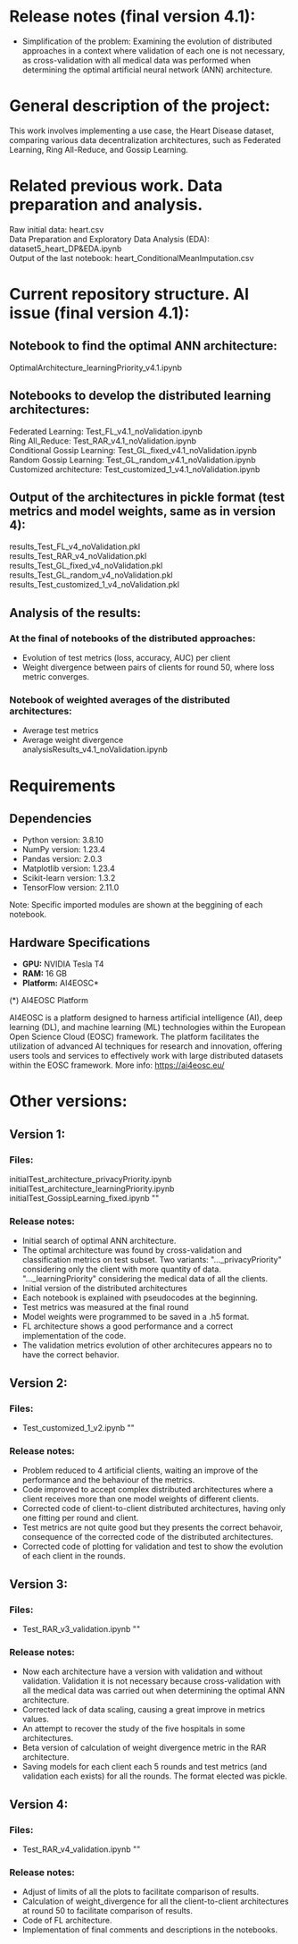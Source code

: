 #  Release notes (final version 4.1):
-  Simplification of the problem: Examining the evolution of distributed approaches in a context where validation of each one is not necessary, as cross-validation with all medical data was performed when determining the optimal artificial neural network (ANN) architecture.

# General description of the project:

This work involves implementing a use case, the Heart Disease dataset, comparing various data decentralization architectures, such as Federated Learning, Ring All-Reduce, and Gossip Learning.

# Related previous work. Data preparation and analysis.
Raw initial data: heart.csv <br>
Data Preparation and Exploratory Data Analysis (EDA): dataset5_heart_DP&EDA.ipynb <br>
Output of the last notebook: heart_ConditionalMeanImputation.csv <br>

# Current repository structure. AI issue (final version 4.1):
## Notebook to find the optimal ANN architecture:
OptimalArchitecture_learningPriority_v4.1.ipynb <br>
## Notebooks to develop the distributed learning architectures:
Federated Learning: Test_FL_v4.1_noValidation.ipynb <br>
Ring All_Reduce: Test_RAR_v4.1_noValidation.ipynb <br>
Conditional Gossip Learning: Test_GL_fixed_v4.1_noValidation.ipynb <br>
Random Gossip Learning: Test_GL_random_v4.1_noValidation.ipynb <br>
Customized architecture: Test_customized_1_v4.1_noValidation.ipynb <br>
## Output of the architectures in pickle format (test metrics and model weights, same as in version 4):
results_Test_FL_v4_noValidation.pkl <br>
results_Test_RAR_v4_noValidation.pkl <br>
results_Test_GL_fixed_v4_noValidation.pkl <br>
results_Test_GL_random_v4_noValidation.pkl <br>
results_Test_customized_1_v4_noValidation.pkl <br>

## Analysis of the results:
###  At the final of notebooks of the distributed approaches:
-  Evolution of test metrics (loss, accuracy, AUC) per client
-  Weight divergence between pairs of clients for round 50, where loss metric converges.
### Notebook of weighted averages of the distributed architectures:
-  Average test metrics <br>
-  Average weight divergence <br>
analysisResults_v4.1_noValidation.ipynb <br>

# Requirements
## Dependencies
-  Python version: 3.8.10
-  NumPy version: 1.23.4
-  Pandas version: 2.0.3
-  Matplotlib version: 1.23.4
-  Scikit-learn version: 1.3.2
-  TensorFlow version: 2.11.0

Note: Specific imported modules are shown at the beggining of each notebook.

## Hardware Specifications

- **GPU:** NVIDIA Tesla T4
- **RAM:** 16 GB
- **Platform:** AI4EOSC*

(*) AI4EOSC Platform

AI4EOSC is a platform designed to harness artificial intelligence (AI), deep learning (DL), and machine learning (ML) technologies within the European Open Science Cloud (EOSC) framework. The platform facilitates the utilization of advanced AI techniques for research and innovation, offering users tools and services to effectively work with large distributed datasets within the EOSC framework. More info: https://ai4eosc.eu/

# Other versions:
## Version 1:
###  Files:
initialTest_architecture_privacyPriority.ipynb
initialTest_architecture_learningPriority.ipynb
initialTest_GossipLearning_fixed.ipynb
""
###  Release notes:
-  Initial search of optimal ANN architecture.
-  The optimal architecture was found by cross-validation and classification metrics on test subset. Two variants:
"..._privacyPriority" considering only the client with more quantity of data.
"..._learningPriority" considering the medical data of all the clients.
-  Initial version of the distributed architectures
-  Each notebook is explained with pseudocodes at the beginning.
-  Test metrics was measured at the final round
-  Model weights were programmed to be saved in a .h5 format. 
-  FL architecture shows a good performance and a correct implementation of the code.
-  The validation metrics evolution of other architecures appears no to have the correct behavior. 

## Version 2:
###  Files:
-  Test_customized_1_v2.ipynb
""
###  Release notes:
-  Problem reduced to 4 artificial clients, waiting an improve of the performance and the behaviour of the metrics. 
-  Code improved to accept complex distributed architectures where a client receives more than one model weights of different clients.
-  Corrected code of client-to-client distributed architectures, having only one fitting per round and client.
-  Test metrics are not quite good but they presents the correct behavoir, consequence of the corrected code of the distributed architectures.
-  Corrected code of plotting for validation and test to show the evolution of each client in the rounds.

## Version 3:
### Files:
-  Test_RAR_v3_validation.ipynb
""
### Release notes:
-  Now each architecture have a version with validation and without validation. Validation it is not necessary because cross-validation with all the medical data was carried out when determining the optimal ANN architecture.
-  Corrected lack of data scaling, causing a great improve in metrics values.
-  An attempt to recover the study of the five hospitals in some architectures.
-  Beta version of calculation of weight divergence metric in the RAR architecture.
-  Saving models for each client each 5 rounds and test metrics (and validation each exists) for all the rounds. The format elected was pickle.

## Version 4:
### Files:
-  Test_RAR_v4_validation.ipynb
""
### Release notes:
-  Adjust of limits of all the plots to facilitate comparison of results.
-  Calculation of weight_divergence for all the client-to-client architectures at round 50 to facilitate comparison of results.
-  Code of FL architecture.
-  Implementation of final comments and descriptions in the notebooks.
